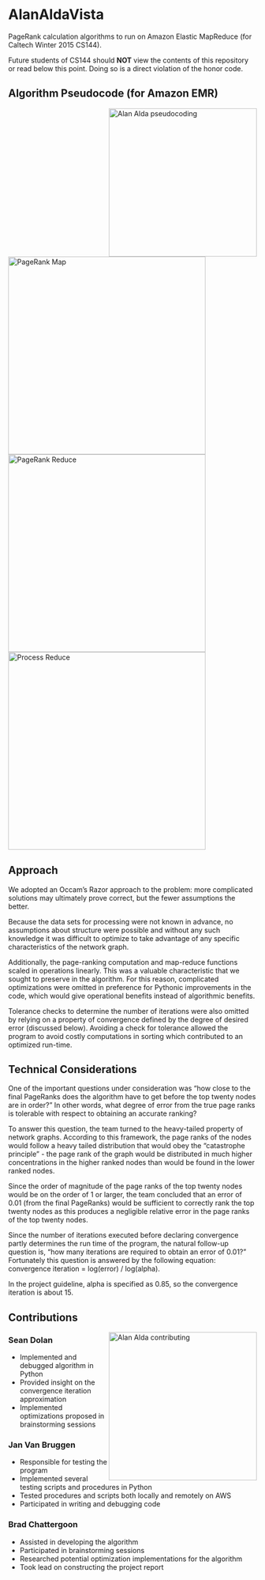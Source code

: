 # AlanAldaVista

PageRank calculation algorithms to run on Amazon Elastic MapReduce (for Caltech Winter 2015 CS144).

Future students of CS144 should **NOT** view the contents of this repository or read below this point. Doing so is a direct violation of the honor code.


## Algorithm Pseudocode (for Amazon EMR)

<img src="http://i.imgur.com/YxxoCRX.gif" alt="Alan Alda pseudocoding" width="300" align="right"/>

<img src="http://i.imgur.com/5h110bY.png" alt="PageRank Map" width="400"/>

<img src="http://i.imgur.com/Pu0glZc.png" alt="PageRank Reduce" width="400"/>

<img src="http://i.imgur.com/Bs44Zsz.png" alt="Process Reduce" width="400"/>


## Approach

We adopted an Occam’s Razor approach to the problem: more complicated solutions may ultimately prove correct, but the fewer assumptions the better.

Because the data sets for processing were not known in advance, no assumptions about structure were possible and without any such knowledge it was difficult to optimize to take advantage of any specific characteristics of the network graph.

Additionally, the page-ranking computation and map-reduce functions scaled in operations linearly. This was a valuable characteristic that we sought to preserve in the algorithm. For this reason, complicated optimizations were omitted in preference for Pythonic improvements in the code, which would give operational benefits instead of algorithmic benefits.

Tolerance checks to determine the number of iterations were also omitted by relying on a property of convergence defined by the degree of desired error (discussed below). Avoiding a check for tolerance allowed the program to avoid costly computations in sorting which contributed to an optimized run-time. 


## Technical Considerations

One of the important questions under consideration was “how close to the final PageRanks does the algorithm have to get before the top twenty nodes are in order?” In other words, what degree of error from the true page ranks is tolerable with respect to obtaining an accurate ranking?

To answer this question, the team turned to the heavy-tailed property of network graphs. According to this framework, the page ranks of the nodes would follow a heavy tailed distribution that would obey the “catastrophe principle” - the page rank of the graph would be distributed in much higher concentrations in the higher ranked nodes than would be found in the lower ranked nodes.

Since the order of magnitude of the page ranks of the top twenty nodes would be on the order of 1 or larger, the team concluded that an error of 0.01 (from the final PageRanks) would be sufficient to correctly rank the top twenty nodes as this produces a negligible relative error in the page ranks of the top twenty nodes.

Since the number of iterations executed before declaring convergence partly determines the run time of the program, the natural follow-up question is, “how many iterations are required to obtain an error of 0.01?” Fortunately this question is answered by the following equation: convergence iteration = log(error) / log(alpha).

In the project guideline, alpha is specified as 0.85, so the convergence iteration is about 15.


## Contributions

<img src="http://i.imgur.com/uhg9IrV.gif" alt="Alan Alda contributing" width="300" align="right"/>

### Sean Dolan

- Implemented and debugged algorithm in Python
- Provided insight on the convergence iteration approximation
- Implemented optimizations proposed in brainstorming sessions

### Jan Van Bruggen

- Responsible for testing the program
- Implemented several testing scripts and procedures in Python
- Tested procedures and scripts both locally and remotely on AWS
- Participated in writing and debugging code

### Brad Chattergoon

- Assisted in developing the algorithm
- Participated in brainstorming sessions
- Researched potential optimization implementations for the algorithm
- Took lead on constructing the project report
